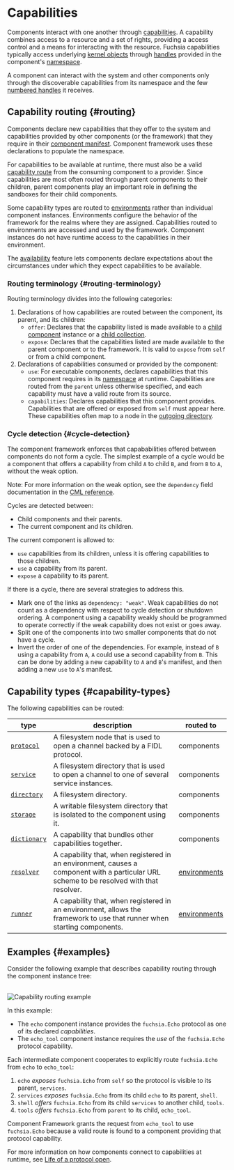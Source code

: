 # Capabilities

Components interact with one another through
[capabilities][glossary.capability]. A capability combines access to a resource
and a set of rights, providing a access control and a means for interacting with
the resource. Fuchsia capabilities typically access underlying
[kernel objects][glossary.kernel-object] through [handles][glossary.handle]
provided in the component's [namespace][glossary.namespace].

A component can interact with the system and other components only through the
discoverable capabilities from its namespace and the few
[numbered handles][src-processargs] it receives.

## Capability routing {#routing}

Components declare new capabilities that they offer to the system and
capabilities provided by other components (or the framework) that they require
in their [component manifest][doc-component-manifest]. Component framework uses
these declarations to populate the namespace.

For capabilities to be available at runtime, there must also be a valid
[capability route][glossary.capability-routing] from the consuming component to
a provider. Since capabilities are most often routed through parent components
to their children, parent components play an important role in defining the
sandboxes for their child components.

Some capability types are routed to [environments][glossary.environment] rather
than individual component instances. Environments configure the behavior of the
framework for the realms where they are assigned. Capabilities routed to
environments are accessed and used by the framework. Component instances do not
have runtime access to the capabilities in their environment.

The [availability][capability-availability] feature lets components declare
expectations about the circumstances under which they expect capabilities to be
available.

### Routing terminology {#routing-terminology}

Routing terminology divides into the following categories:

1.  Declarations of how capabilities are routed between the component, its
    parent, and its children:
    -   `offer`: Declares that the capability listed is made available to a
        [child component][doc-children] instance or a
        [child collection][doc-collections].
    -   `expose`: Declares that the capabilities listed are made available to
        the parent component or to the framework. It is valid to `expose` from
        `self` or from a child component.
1.  Declarations of capabilities consumed or provided by the component:
    -   `use`: For executable components, declares capabilities that this
        component requires in its [namespace][glossary.namespace] at runtime.
        Capabilities are routed from the `parent` unless otherwise specified,
        and each capability must have a valid route from its source.
    -   `capabilities`: Declares capabilities that this component provides.
        Capabilities that are offered or exposed from `self` must appear here.
        These capabilities often map to a node in the
        [outgoing directory][glossary.outgoing-directory].

### Cycle detection {#cycle-detection}

The component framework enforces that capababilities offered between components
do not form a cycle. The simplest example of a cycle would be a component that
offers a capability from child `A` to child `B`, and from `B` to `A`, without
the weak option.

Note: For more information on the weak option, see the `dependency` field documentation
in the [CML reference](https://fuchsia.dev/reference/cml).

Cycles are detected between:

- Child components and their parents.
- The current component and its children.

The current component is allowed to:

- `use` capabilities from its children, unless it is offering capabilities to
  those children.
- `use` a capability from its parent.
- `expose` a capability to its parent.

If there is a cycle, there are several strategies to address this.

- Mark one of the links as `dependency: "weak"`. Weak capabilities do not count
  as a dependency with respect to cycle detection or shutdown ordering. A
  component using a capability weakly should be programmed to operate correctly if
  the weak capability does not exist or goes away.
- Split one of the components into two smaller components that do not have a cycle.
- Invert the order of one of the dependencies. For example, instead of `B` using a capability
  from `A`, `A` could use a second capability from `B`. This can be done by
  adding a new capability to `A` and `B`'s manifest, and then adding a new `use`
  to `A`'s manifest.

## Capability types {#capability-types}

The following capabilities can be routed:

type                                  | description                                                                                                                              | routed to
------------------------------------- | ---------------------------------------------------------------------------------------------------------------------------------------- | ---------
[`protocol`][capability-protocol]     | A filesystem node that is used to open a channel backed by a FIDL protocol.                                                              | components
[`service`][capability-service]       | A filesystem directory that is used to open a channel to one of several service instances.                                               | components
[`directory`][capability-directory]   | A filesystem directory.                                                                                                                  | components
[`storage`][capability-storage]       | A writable filesystem directory that is isolated to the component using it.                                                              | components
[`dictionary`][capability-dictionary] | A capability that bundles other capabilities together.                                                                                   | components
[`resolver`][capability-resolver]     | A capability that, when registered in an environment, causes a component with a particular URL scheme to be resolved with that resolver. | [environments][doc-environments]
[`runner`][capability-runner]         | A capability that, when registered in an environment, allows the framework to use that runner when starting components.                  | [environments][doc-environments]

## Examples {#examples}

Consider the following example that describes capability routing through the
component instance tree:

<br>![Capability routing example](/docs/concepts/components/v2/images/capability_routing_example.png)<br>

In this example:

-   The `echo` component instance provides the `fuchsia.Echo` protocol as one of
    its declared *capabilities*.
-   The `echo_tool` component instance requires the *use* of the `fuchsia.Echo`
    protocol capability.

Each intermediate component cooperates to explicitly route `fuchsia.Echo` from
`echo` to `echo_tool`:

1.  `echo` *exposes* `fuchsia.Echo` from `self` so the protocol is visible to
    its parent, `services`.
1.  `services` *exposes* `fuchsia.Echo` from its child `echo` to its parent,
    `shell`.
1.  `shell` *offers* `fuchsia.Echo` from its child `services` to another child,
    `tools`.
1.  `tools` *offers* `fuchsia.Echo` from `parent` to its child, `echo_tool`.

Component Framework grants the request from `echo_tool` to use `fuchsia.Echo`
because a valid route is found to a component providing that protocol
capability.

For more information on how components connect to capabilities at runtime, see
[Life of a protocol open][doc-protocol-open].

[capability-protocol]: /docs/concepts/components/v2/capabilities/protocol.md
[capability-service]: /docs/concepts/components/v2/capabilities/service.md
[capability-dictionary]: /docs/concepts/components/v2/capabilities/dictionary.md
[capability-directory]: /docs/concepts/components/v2/capabilities/directory.md
[capability-storage]: /docs/concepts/components/v2/capabilities/storage.md
[capability-resolver]: /docs/concepts/components/v2/capabilities/resolver.md
[capability-runner]: /docs/concepts/components/v2/capabilities/runner.md
[capability-availability]: /docs/concepts/components/v2/capabilities/availability.md
[doc-children]: /docs/concepts/components/v2/realms.md##child-component-instances
[doc-collections]: /docs/concepts/components/v2/realms.md#collections
[doc-component-manifest]: /docs/concepts/components/v2/component_manifests.md
[doc-environments]: /docs/concepts/components/v2/environments.md
[doc-outgoing-directory]: /docs/concepts/packages/system.md#outgoing_directory
[doc-protocol-open]: /docs/concepts/components/v2/capabilities/life_of_a_protocol_open.md
[doc-resolvers]: /docs/concepts/components/v2/capabilities/resolver.md
[glossary.capability]: /docs/glossary#capability
[glossary.capability-routing]: /docs/glossary#capability-routing
[glossary.child]: /docs/glossary#child-component-instance
[glossary.component]: /docs/glossary#component
[glossary.environment]: /docs/glossary#environment
[glossary.handle]: /docs/glossary#handle
[glossary.kernel-object]: /docs/glossary#kernel-object
[glossary.namespace]: /docs/glossary#namespace
[glossary.outgoing-directory]: /docs/glossary/README.md#outgoing-directory
[glossary.parent]: /docs/glossary#parent-component-instance
[src-processargs]: /zircon/system/public/zircon/processargs.h
